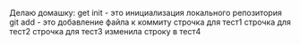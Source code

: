 Делаю домашку:
get init  - это инициализация локального репозитория
git add - это добавление файла к коммиту
строчка для тест1
строчка для тест2
строчка для тест3
изменила строку в тест4